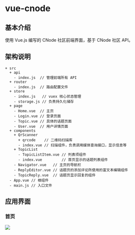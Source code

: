 # vue-cnode
## 基本介绍
使用 Vue.js 编写的 CNode 社区前端界面，基于 CNode 社区 API。

## 架构说明

```
+ src
  + api
    - index.js  // 管理前端所有 API
  + router
    - index.js  // 路由配置文件
  + store
    - index.js   // vuex 核心状态管理
    - storage.js // 负责持久化储存
  + page
    - Home.vue  // 主页
    - Login.vue // 登录页面
    - Topic.vue // 具体的话题页面
    - User.vue  // 用户详情页面
  + components
    + QrScanner
      + qrcode    // 二维码扫描库
      - index.vue // 扫描组件，负责调用媒体查询接口，显示信息等
    + TopicList
      - TopicListItem.vue // 列表项组件
      - index.vue         // 首页显示的话题列表组件
    - Navigator.vue   // 主页的导航栏
    - ReplyEditor.vue // 话题页的添加评论所使用的富文本编辑组件
    - TopicReply.vue  // 话题页显示回复的组件
  - App.vue // 根组件
  - main.js // 入口文件
```
## 应用界面
### 首页
![](http://opky3bzmc.bkt.clouddn.com/2017-05-07_19-43-48.gif)
